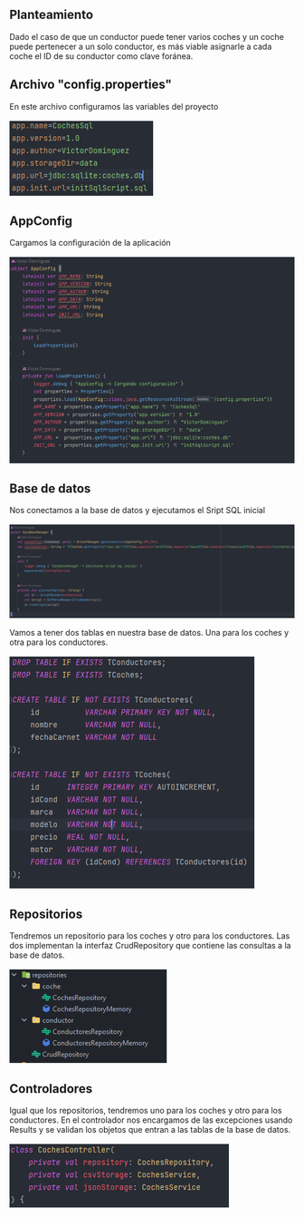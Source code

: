 
## Planteamiento

Dado el caso de que un conductor puede tener varios coches y un coche puede pertenecer a un solo conductor, es más
viable asignarle a cada coche el ID de su conductor como clave foránea.

## Archivo "config.properties"
En este archivo configuramos las variables del proyecto\
\
![img.png](img.png)

## AppConfig
Cargamos la configuración de la aplicación\
\
![img_1.png](img_1.png)

## Base de datos
Nos conectamos a la base de datos y ejecutamos el Sript SQL inicial\
\
![img_2.png](img_2.png)

Vamos a tener dos tablas en nuestra base de datos. Una para los coches y otra para los conductores.\
\
![img_3.png](img_3.png)

## Repositorios
Tendremos un repositorio para los coches y otro para los conductores. Las dos implementan la interfaz CrudRepository
que contiene las consultas a la base de datos.\
\
![img_4.png](img_4.png)

## Controladores
Igual que los repositorios, tendremos uno para los coches y otro para los conductores.
En el controlador nos encargamos de las excepciones usando Results y se validan los objetos que entran a las tablas de la base de datos.\
\
![img_5.png](img_5.png)